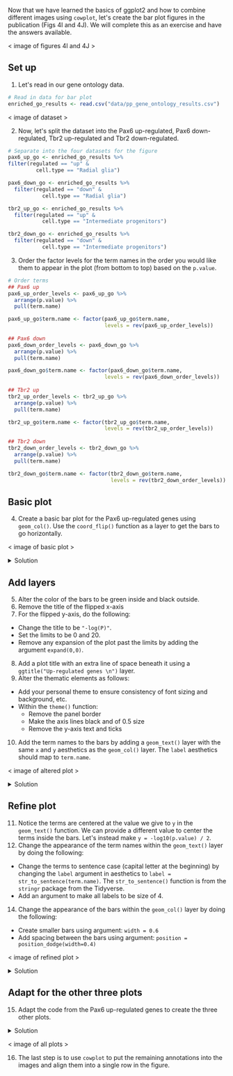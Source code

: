 Now that we have learned the basics of ggplot2 and how to combine different images using `cowplot`, let's create the bar plot figures in the publication (Figs 4I and 4J). We will complete this as an exercise and have the answers available.

< image of figures 4I and 4J >

## Set up
1. Let's read in our gene ontology data.

  ```r
  # Read in data for bar plot
  enriched_go_results <- read.csv("data/pp_gene_ontology_results.csv")
  ```
  < image of dataset >
  
2. Now, let's split the dataset into the Pax6 up-regulated, Pax6 down-regulated, Tbr2 up-regulated and Tbr2 down-regulated.
  
  ```r
  # Separate into the four datasets for the figure
  pax6_up_go <- enriched_go_results %>%
  filter(regulated == "up" & 
           cell.type == "Radial glia")

  pax6_down_go <- enriched_go_results %>%
    filter(regulated == "down" & 
             cell.type == "Radial glia")

  tbr2_up_go <- enriched_go_results %>%
    filter(regulated == "up" & 
             cell.type == "Intermediate progenitors")

  tbr2_down_go <- enriched_go_results %>%
    filter(regulated == "down" & 
             cell.type == "Intermediate progenitors")
  ```

3. Order the factor levels for the term names in the order you would like them to appear in the plot (from bottom to top) based on the `p.value`.

  ```r
  # Order terms
  ## Pax6 up
  pax6_up_order_levels <- pax6_up_go %>%
    arrange(p.value) %>%
    pull(term.name)

  pax6_up_go$term.name <- factor(pax6_up_go$term.name, 
                                 levels = rev(pax6_up_order_levels))
                                 
  ## Pax6 down
  pax6_down_order_levels <- pax6_down_go %>%
    arrange(p.value) %>%
    pull(term.name)

  pax6_down_go$term.name <- factor(pax6_down_go$term.name, 
                                 levels = rev(pax6_down_order_levels)) 
                                 
  ## Tbr2 up
  tbr2_up_order_levels <- tbr2_up_go %>%
    arrange(p.value) %>%
    pull(term.name)

  tbr2_up_go$term.name <- factor(tbr2_up_go$term.name, 
                                 levels = rev(tbr2_up_order_levels))       
                                 
  ## Tbr2 down
  tbr2_down_order_levels <- tbr2_down_go %>%
    arrange(p.value) %>%
    pull(term.name)

  tbr2_down_go$term.name <- factor(tbr2_down_go$term.name, 
                                   levels = rev(tbr2_down_order_levels))                                  
  ```

## Basic plot

4. Create a basic bar plot for the Pax6 up-regulated genes using `geom_col()`. Use the `coord_flip()` function as a layer to get the bars to go horizontally.

  < image of basic plot >

<details>
  <summary>Solution</summary>
  
 <p><pre>
  # Create the base of the bar plot
  ggplot(pax6_up_go) +
    geom_col(aes(x = term.name, 
                 y = -log10(p.value))) + 
    coord_flip()
  </pre></p>
  
</details>
  

## Add layers

5. Alter the color of the bars to be green inside and black outside.
6. Remove the title of the flipped x-axis
7. For the flipped y-axis, do the following:
  - Change the title to be `"-log(P)"`.
  - Set the limits to be 0 and 20.
  - Remove any expansion of the plot past the limits by adding the argument `expand(0,0)`.
8. Add a plot title with an extra line of space beneath it using a `ggtitle("Up-regulated genes \n")` layer.
9. Alter the thematic elements as follows:
  - Add your personal theme to ensure consistency of font sizing and background, etc.
  - Within the `theme()` function:
    - Remove the panel border
    - Make the axis lines black and of 0.5 size
    - Remove the y-axis text and ticks
10. Add the term names to the bars by adding a `geom_text()` layer with the same `x` and `y` aesthetics as the `geom_col()` layer. The `label` aesthetics should map to `term.name`.
  
  < image of altered plot >

<details>
  <summary>Solution</summary>
  
 <p><pre>
  ggplot(pax6_up_go) +
  geom_col(aes(x = term.name, 
               y = -log10(p.value)), 
           fill = "peachpuff", 
           color = "black") + 
  coord_flip() +
  scale_x_discrete(name = "") +
  scale_y_continuous(name = "-log(P)", 
                     limits = c(0, 20),
                     expand = c(0, 0)) +
  ggtitle("Up-regulated genes \n") +
  personal_theme() +
  theme(panel.border = element_blank(),
        axis.line = element_line(color = 'black', size = 0.5),
        axis.text.y = element_blank(),
        axis.ticks.y = element_blank()) +
  geom_text(aes(x = term.name,
                y = -log10(p.value),
                label = term.name,
                size = 4))
  </pre></p>
  
</details>
  

## Refine plot

11. Notice the terms are centered at the value we give to `y` in the `geom_text()` function. We can provide a different value to center the terms inside the bars. Let's instead make `y = -log10(p.value) / 2`.
12. Change the appearance of the term names within the `geom_text()` layer by doing the following:
  - Change the terms to sentence case (capital letter at the beginning) by changing the `label` argument in aesthetics to `label = str_to_sentence(term.name)`. The `str_to_sentence()` function is from the `stringr` package from the Tidyverse.
  - Add an argument to make all labels to be size of 4.
14. Change the appearance of the bars within the `geom_col()` layer by doing the following:
  - Create smaller bars using argument: `width = 0.6`
  - Add spacing between the bars using argument: `position = position_dodge(width=0.4)`

  < image of refined plot >
  
<details>
  <summary>Solution</summary>
  
 <p><pre>
  ggplot(pax6_up_go) +
    geom_col(aes(x = term.name, 
                 y = -log10(p.value)), 
             fill = "peachpuff", 
             color = "black",
             width=0.6, 
             position = position_dodge(width=0.4)) + 
    coord_flip() +
    scale_x_discrete(name = "") +
    scale_y_continuous(name = "-log(P)", 
                       limits = c(0, 20),
                       expand = c(0, 0)) +
    ggtitle("Up-regulated genes \n") +
    personal_theme() +
    theme(panel.border = element_blank(),
          axis.line = element_line(color = 'black', size = 0.5),
          axis.text.y = element_blank(),
          axis.ticks.y = element_blank()) +
    geom_text(aes(x = term.name,
                  y = -log10(p.value)/2,
                  label = str_to_sentence(term.name),
                  size = 4))
  </pre></p>
  
</details>

## Adapt for the other three plots

15. Adapt the code from the Pax6 up-regulated genes to create the three other plots.

<details>
  <summary>Solution</summary>
  
 <p><pre>
  # Pax6 down-regulated
  ggplot(pax6_down_go) +
    geom_col(aes(x = term.name, 
                 y = -log10(p.value)), 
             fill = "peachpuff", 
             color = "black",
             width=0.6, 
             position = position_dodge(width=0.4)) + 
    coord_flip() +
    scale_x_discrete(name = "") +
    scale_y_continuous(name = "-log(P)", 
                       limits = c(0, 10)) +
    scale_y_reverse(name = "-log(P)",
                    expand = c(0, 0),
                    breaks = c(0, 2, 4, 6, 8, 10)) +
    ggtitle("Down-regulated genes \n") +
    personal_theme() +
    theme(panel.border = element_blank(),
          axis.line.x = element_line(color = 'black', size = 0.5),
          axis.line.y.right = element_line(colour = 'black', size = 0.5),
          axis.text.y = element_blank(),
          axis.ticks.y = element_blank()) +
    geom_text(aes(x = term.name,
                  y = -log10(p.value)/2,
                  label = str_to_sentence(term.name),
                  size = 4))
                
  # Tbr2 up-regulated
  ggplot(tbr2_up_go) +
    geom_col(aes(x = term.name, 
                 y = -log10(p.value)), 
             fill = "darkseagreen", 
             color = "black",
             width=0.6, 
             position = position_dodge(width=0.4)) + 
    coord_flip() +
    scale_x_discrete(name = "") +
    scale_y_continuous(name = "-log(P)", 
                       limits = c(0, 20),
                       expand = c(0, 0)) +
    ggtitle("Up-regulated genes \n") +
    personal_theme() +
    theme(panel.border = element_blank(),
          axis.line = element_line(color = 'black', size = 0.5),
          axis.text.y = element_blank(),
          axis.ticks.y = element_blank()) +
    geom_text(aes(x = term.name,
                  y = -log10(p.value)/2,
                  label = str_to_sentence(term.name),
                  size = 4))
                
  # Tbr2 down-regulated
  ggplot(tbr2_down_go) +
    geom_col(aes(x = term.name, 
                 y = -log10(p.value)), 
             fill = "darkseagreen", 
             color = "black",
             width=0.6, position = position_dodge(width=0.4)) + 
    coord_flip() +
    scale_x_discrete(name = "",
                     position = "top") +
    scale_y_continuous(name = "-log(P)", 
                       limits = c(0, 20)) +
    scale_y_reverse(expand = c(0, 0)) +
    ggtitle("Down-regulated genes \n") +
    personal_theme() +
    theme(panel.border = element_blank(),
          axis.line.x = element_line(colour = 'black', size = 0.5),
          axis.line.y.right = element_line(colour = 'black', size = 0.5),
          axis.text.y = element_blank(),
          axis.ticks.y = element_blank()) +
    geom_text(aes(x = term.name,
                  y = -log10(p.value)/2,
                  label = str_to_title(term.name)),
              hjust = 0.5,
              vjust = 0.5,
              size = 4)
  </pre></p>
  
</details>
  
  < image of all plots >
  
16. The last step is to use `cowplot` to put the remaining annotations into the images and align them into a single row in the figure.
